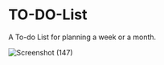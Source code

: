 # TO-DO-List
A To-do List for planning a week or a month.

![Screenshot (147)](https://user-images.githubusercontent.com/86280855/192800311-2aee6073-7519-4e46-9cf2-da7ae6c42832.png)
